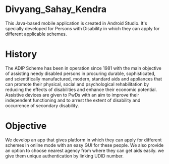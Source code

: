 # Divyang_Sahay_Kendra
This Java-based mobile application is created in Android Studio. It's specially developed for Persons with Disability in which they can apply for different applicable schemes.

# History
The ADIP Scheme has been in operation since 1981 with the main objective of assisting needy disabled persons in procuring durable, sophisticated, and scientifically manufactured, modern, standard aids and appliances that can promote their physical, social and psychological rehabilitation by reducing the effects of disabilities and enhance their economic potential. Assistive devices are given to PwDs with an aim to improve their independent functioning and to arrest the extent of disability and occurrence of secondary disability. 

# Objective
We develop an app that gives platform in which they can apply for different schemes in online mode with an easy GUI for these people. We also provide an option to choose nearest agency from where they can get aids easily. we give them unique authentication by linking UDID number.
